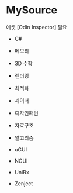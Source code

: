 # MySource
에셋 [Odin Inspector] 필요

- C#
- 메모리
- 3D 수학
- 렌더링
- 최적화
- 셰이더
- 디자인패턴
- 자료구조
- 알고리즘
- uGUI
- NGUI

- UniRx
- Zenject

